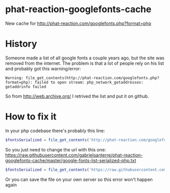 # phat-reaction-googlefonts-cache
New cache for http://phat-reaction.com/googlefonts.php?format=php

# History
Someone made a list of all google fonts a couple years ago, but the site was removed from the internet. The problem is that a lot of people rely on his list and probably got this warning/error:
```
Warning: file_get_contents(http://phat-reaction.com/googlefonts.php?format=php): failed to open stream: php_network_getaddresses: getaddrinfo failed
```
So from http://web.archive.org/ I retrived the list and put it on github.

# How to fix it
In your php codebase there's probably this line:
```php
$fontsSerialized = file_get_contents('http://phat-reaction.com/googlefonts.php?format=php');
```
So you just need to change the url with this one: https://raw.githubusercontent.com/gabrielsanterre/phat-reaction-googlefonts-cache/master/google-fonts-list-serialized-php.txt
```php
$fontsSerialized = file_get_contents('https://raw.githubusercontent.com/gabrielsanterre/phat-reaction-googlefonts-cache/master/google-fonts-list-serialized-php.txt');
```
Or you can save the file on your own server so this error won't happen again
